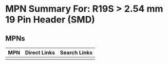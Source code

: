 



# MPN Summary For: R19S > 2.54 mm 19 Pin Header (SMD)

## MPNs
  

|MPN|Direct Links|Search Links|
| :--- | :--- | :--- |
||||
